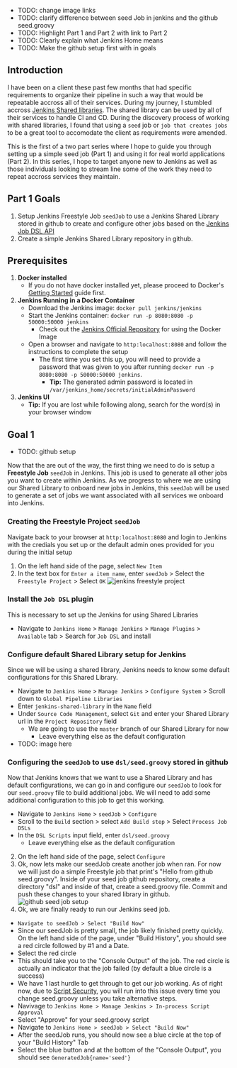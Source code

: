 
* TODO: change image links
* TODO: clarify difference between seed Job in jenkins and the github seed.groovy
* TODO: Highlight Part 1 and Part 2 with link to Part 2
* TODO: Clearly explain what Jenkins Home means
* TODO: Make the github setup first with in goals

## Introduction
I have been on a client these past few months that had specific requirements to organize their pipeline in such a way that would be repeatable accross all of their services. During my journey, I stumbled accross [Jenkins Shared libraries](https://jenkins.io/doc/book/pipeline/shared-libraries/). The shared library can be used by all of their services to handle CI and CD. During the discovery process of working with shared libraries, I found that using a `seed` job or `job that creates jobs` to be a great tool to accomodate the client as requirements were amended. 

This is the first of a two part series where I hope to guide you through setting up a simple seed job (Part 1) and using it for real world applications (Part 2). In this series, I hope to target anyone new to Jenkins as well as those individuals looking to stream line some of the work they need to repeat accross services they maintain.

## Part 1 Goals
1. Setup Jenkins Freestyle Job `seedJob` to use a Jenkins Shared Library stored in github to create and configure other jobs based on the [Jenkins Job DSL API](https://jenkinsci.github.io/job-dsl-plugin/)
2. Create a simple Jenkins Shared Library repository in github.

## Prerequisites
1. **Docker installed** 
   * If you do not have docker installed yet, please proceed to Docker's [Getting Started](https://docs.docker.com/get-started/) guide first.
2. **Jenkins Running in a Docker Container**
    * Download the Jenkins image: `docker pull jenkins/jenkins`
    * Start the Jenkins container: `docker run -p 8080:8080 -p 50000:50000 jenkins`
      * Check out the [Jenkins Official Repository](https://hub.docker.com/_/jenkins/) for using the Docker Image 
    * Open a browser and navigate to `http:localhost:8080` and follow the instructions to complete the setup
      * The first time you set this up, you will need to provide a password that was given to you after running `docker run -p 8080:8080 -p 50000:50000 jenkins`. 
         * **Tip:** The generated admin password is located in `/var/jenkins_home/secrets/initialAdminPassword`
3. **Jenkins UI**
    * **Tip:** If you are lost while following along, search for the word(s) in your browser window

## Goal 1
* TODO: github setup

Now that the are out of the way, the first thing we need to do is setup a **Freestyle Job** `seedJob` in Jenkins. This job is used to generate all other jobs you want to create within Jenkins. As we progress to where we are using our Shared Library to onboard new jobs in Jenkins, this `seedJob` will be used to generate a set of jobs we want associated with all services we onboard into Jenkins.

### Creating the Freestyle Project `seedJob`
Navigate back to your browser at `http:localhost:8080` and login to Jenkins with the credials you set up or the default admin ones provided for you during the initial setup

1. On the left hand side of the page, select `New Item`
2. In the text box for `Enter a item name`, enter `seedJob` > Select the `Freestyle Project` > Select `OK`
![jenkins freestyle project](https://raw.githubusercontent.com/kcrane3576/blog-usa/master/images/2018/05/jenkins-shared-library-02.PNG)

### Install the `Job DSL` plugin
This is necessary to set up the Jenkins for using Shared Libraries

  * Navigate to `Jenkins Home` > `Manage Jenkins` > `Manage Plugins` > `Available` tab > Search for `Job DSL` and install
  
### Configure default Shared Library setup for Jenkins
Since we will be using a shared library, Jenkins needs to know some default configurations for this Shared Library. 

   * Navigate to `Jenkins Home` > `Manage Jenkins` > `Configure System` > Scroll down to `Global Pipeline Libraries`
   * Enter `jenkins-shared-library` in the `Name` field
   * Under `Source Code Management`, select `Git` and enter your Shared Library url in the `Project Repository` field
     * We are going to use the `master` branch of our Shared Library for now
       * Leave everything else as the default configuration
   * TODO: image here

### Configuring the `seedJob` to use `dsl/seed.groovy` stored in github
  Now that Jenkins knows that we want to use a Shared Library and has default configurations, we can go in and configure our `seedJob` to look for our `seed.groovy` file to build additional jobs. We will need to add some additional configuration to this job to get this working.

   * Navigate to `Jenkins Home` > `seedJob` > `Configure` 
   * Scroll to the `Build` section > select `Add Build step` > Select `Process Job DSLs`
   * In the `DSL Scripts` input field, enter `dsl/seed.groovy`
       * Leave everything else as the default configuration

2. On the left hand side of the page, select `Configure`
4. Ok, now lets make our seedJob create another job when ran. For now we will just do a simple Freestyle job that print's "Hello from github seed.groovy". Inside of your seed job github repository, create a directory "dsl" and inside of that, create a seed.groovy file. Commit and push these changes to your shared library in github.
![github seed job setup](https://raw.githubusercontent.com/kcrane3576/blog-usa/master/images/2018/05/jenkins-shared-library-06.PNG)
5. Ok, we are finally ready to run our Jenkins seed job.
 * `Navigate to seedJob > Select "Build Now"`
 * Since our seedJob is pretty small, the job likely finished pretty quickly. On the left hand side of the page, under "Build History", you should see a red circle followed by #1 and a Date.
 * Select the red circle
 * This should take you to the "Console Output" of the job. The red circle is actually an indicator that the job failed (by default a blue circle is a success)
 * We have 1 last hurdle to get through to get our job working. As of right now, due to [Script Security](https://github.com/jenkinsci/job-dsl-plugin/wiki/Script-Security), you will run into this issue every time you change seed.groovy unless you take alternative steps.
 * Navivage to `Jenkins Home > Manage Jenkins > In-process Script Approval`
 * Select "Approve" for your seed.groovy script
 * Navigate to `Jenkins Home > seedJob > Select "Build Now"`
 * After the seedJob runs, you should now see a blue circle at the top of your "Build History" Tab
 * Select the blue button and at the bottom of the "Console Output", you should see `GeneratedJob{name='seed'}`

